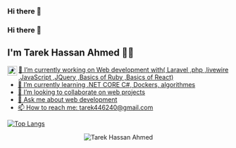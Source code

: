 ### Hi there 👋

<!--
**Tarek-Hassan/Tarek-Hassan** is a ✨ _special_ ✨ repository because its `README.md` (this file) appears on your GitHub profile.

Here are some ideas to get you started:

- 🔭 I’m currently working on ...
- 🌱 I’m currently learning ...
- 👯 I’m looking to collaborate on ...
- 🤔 I’m looking for help with ...
- 💬 Ask me about ...
- 📫 How to reach me: ...
- 😄 Pronouns: ...
- ⚡ Fun fact: ...
-->
### Hi there 👋
## I'm Tarek Hassan Ahmed 👨‍💻


<a href="https://www.linkedin.com/in/tarekhassanahmed/">
  <img align="left" alt="Tarek Hassan Ahmed's LinkedIN" width="22px" src="https://raw.githubusercontent.com/peterthehan/peterthehan/master/assets/linkedin.svg" />

- 🔭 I’m currently working on Web development with( Laravel ,php ,livewire ,JavaScript ,JQuery ,Basics of Ruby ,Basics of React)
- 🌱 I’m currently learning .NET CORE C#, Dockers, algorithmes  
- 👯 I’m looking to collaborate on web projects
- 💬 Ask me about web development 
- 📫 How to reach me: tarek446240@gmail.com


[![Top Langs](https://github-readme-stats.vercel.app/api/top-langs/?username=Tarek-Hassan&layout=compact)](https://github.com/anuraghazra/github-readme-stats)


<p align="center"> <img src="https://github-readme-stats.vercel.app/api?username=Tarek-Hassan&show_icons=true&theme=gotham" alt="Tarek Hassan Ahmed" />

